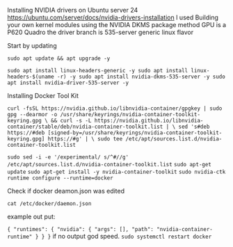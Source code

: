 Installing NVIDIA drivers on Ubuntu server 24
https://ubuntu.com/server/docs/nvidia-drivers-installation
I used Building your own kernel modules using the NVIDIA DKMS package method
GPU is a P620 Quadro the driver branch is 535-server generic linux flavor

Start by updating
```
sudo apt update && apt upgrade -y
```

`sudo apt install linux-headers-generic -y
sudo apt install linux-headers-$(uname -r) -y
sudo apt install nvidia-dkms-535-server -y
sudo apt install nvidia-driver-535-server -y`


Installing Docker Tool Kit

`curl -fsSL https://nvidia.github.io/libnvidia-container/gpgkey | sudo gpg --dearmor -o /usr/share/keyrings/nvidia-container-toolkit-keyring.gpg \
  && curl -s -L https://nvidia.github.io/libnvidia-container/stable/deb/nvidia-container-toolkit.list | \
    sed 's#deb https://#deb [signed-by=/usr/share/keyrings/nvidia-container-toolkit-keyring.gpg] https://#g' | \
    sudo tee /etc/apt/sources.list.d/nvidia-container-toolkit.list`

`sudo sed -i -e '/experimental/ s/^#//g' /etc/apt/sources.list.d/nvidia-container-toolkit.list`
```sudo apt-get update```
```sudo apt-get install -y nvidia-container-toolkit```
```sudo nvidia-ctk runtime configure --runtime=docker```

Check if docker deamon.json was edited

`cat /etc/docker/daemon.json`

example out put:

`{
    "runtimes": {
        "nvidia": {
            "args": [],
            "path": "nvidia-container-runtime"
        }
    }
}`
if no output god speed.
`sudo systemctl restart docker`
